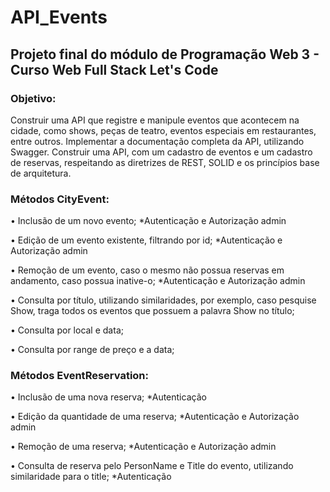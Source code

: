# API_Events
## Projeto final do módulo de Programação Web 3 - Curso Web Full Stack Let's Code

### Objetivo:

Construir uma API que registre e manipule eventos que acontecem na cidade, como shows, peças de teatro, eventos especiais em restaurantes, entre outros.
Implementar a documentação completa da API, utilizando Swagger. Construir uma API, com um cadastro de eventos e um cadastro de reservas, respeitando as diretrizes de REST, SOLID e os princípios base de arquitetura.
 
 
### Métodos CityEvent:

•	Inclusão de um novo evento; *Autenticação e Autorização admin

•	Edição de um evento existente, filtrando por id; *Autenticação e Autorização admin

•	Remoção de um evento, caso o mesmo não possua reservas em andamento, caso possua inative-o; *Autenticação e Autorização admin

•	Consulta por título, utilizando similaridades, por exemplo, caso pesquise Show, traga todos os eventos que possuem a palavra Show no título;

•	Consulta por local e data;

•	Consulta por range de preço e a data;


### Métodos EventReservation:

•	Inclusão de uma nova reserva; *Autenticação

•	Edição da quantidade de uma reserva; *Autenticação e Autorização admin

•	Remoção de uma reserva; *Autenticação e Autorização admin

•	Consulta de reserva pelo PersonName e Title do evento, utilizando similaridade para o title; *Autenticação
